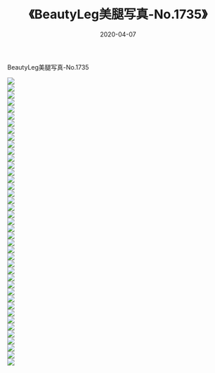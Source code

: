 ﻿---
layout: post
title:  《BeautyLeg美腿写真-No.1735》
date:   2020-04-07
img: http://img.660000.xyz/Sharelink/网络美图/2020/BeautyLeg美腿写真-No.1735/000.jpg
categories: [美女, 清纯, 唯美]
---

BeautyLeg美腿写真-No.1735

  ![](http://img.660000.xyz/Sharelink/网络美图/2020/BeautyLeg美腿写真-No.1735/001.jpg) <br> ![](http://img.660000.xyz/Sharelink/网络美图/2020/BeautyLeg美腿写真-No.1735/002.jpg) <br> ![](http://img.660000.xyz/Sharelink/网络美图/2020/BeautyLeg美腿写真-No.1735/003.jpg) <br> ![](http://img.660000.xyz/Sharelink/网络美图/2020/BeautyLeg美腿写真-No.1735/004.jpg) <br> ![](http://img.660000.xyz/Sharelink/网络美图/2020/BeautyLeg美腿写真-No.1735/005.jpg) <br> ![](http://img.660000.xyz/Sharelink/网络美图/2020/BeautyLeg美腿写真-No.1735/006.jpg) <br> ![](http://img.660000.xyz/Sharelink/网络美图/2020/BeautyLeg美腿写真-No.1735/007.jpg) <br> ![](http://img.660000.xyz/Sharelink/网络美图/2020/BeautyLeg美腿写真-No.1735/008.jpg) <br> ![](http://img.660000.xyz/Sharelink/网络美图/2020/BeautyLeg美腿写真-No.1735/009.jpg) <br> ![](http://img.660000.xyz/Sharelink/网络美图/2020/BeautyLeg美腿写真-No.1735/010.jpg) <br> ![](http://img.660000.xyz/Sharelink/网络美图/2020/BeautyLeg美腿写真-No.1735/011.jpg) <br> ![](http://img.660000.xyz/Sharelink/网络美图/2020/BeautyLeg美腿写真-No.1735/012.jpg) <br> ![](http://img.660000.xyz/Sharelink/网络美图/2020/BeautyLeg美腿写真-No.1735/013.jpg) <br> ![](http://img.660000.xyz/Sharelink/网络美图/2020/BeautyLeg美腿写真-No.1735/014.jpg) <br> ![](http://img.660000.xyz/Sharelink/网络美图/2020/BeautyLeg美腿写真-No.1735/015.jpg) <br> ![](http://img.660000.xyz/Sharelink/网络美图/2020/BeautyLeg美腿写真-No.1735/016.jpg) <br> ![](http://img.660000.xyz/Sharelink/网络美图/2020/BeautyLeg美腿写真-No.1735/017.jpg) <br> ![](http://img.660000.xyz/Sharelink/网络美图/2020/BeautyLeg美腿写真-No.1735/018.jpg) <br> ![](http://img.660000.xyz/Sharelink/网络美图/2020/BeautyLeg美腿写真-No.1735/019.jpg) <br> ![](http://img.660000.xyz/Sharelink/网络美图/2020/BeautyLeg美腿写真-No.1735/020.jpg) <br> ![](http://img.660000.xyz/Sharelink/网络美图/2020/BeautyLeg美腿写真-No.1735/021.jpg) <br> ![](http://img.660000.xyz/Sharelink/网络美图/2020/BeautyLeg美腿写真-No.1735/022.jpg) <br> ![](http://img.660000.xyz/Sharelink/网络美图/2020/BeautyLeg美腿写真-No.1735/023.jpg) <br> ![](http://img.660000.xyz/Sharelink/网络美图/2020/BeautyLeg美腿写真-No.1735/024.jpg) <br> ![](http://img.660000.xyz/Sharelink/网络美图/2020/BeautyLeg美腿写真-No.1735/025.jpg) <br> ![](http://img.660000.xyz/Sharelink/网络美图/2020/BeautyLeg美腿写真-No.1735/026.jpg) <br> ![](http://img.660000.xyz/Sharelink/网络美图/2020/BeautyLeg美腿写真-No.1735/027.jpg) <br> ![](http://img.660000.xyz/Sharelink/网络美图/2020/BeautyLeg美腿写真-No.1735/028.jpg) <br> ![](http://img.660000.xyz/Sharelink/网络美图/2020/BeautyLeg美腿写真-No.1735/029.jpg) <br> ![](http://img.660000.xyz/Sharelink/网络美图/2020/BeautyLeg美腿写真-No.1735/030.jpg) <br> ![](http://img.660000.xyz/Sharelink/网络美图/2020/BeautyLeg美腿写真-No.1735/031.jpg) <br> ![](http://img.660000.xyz/Sharelink/网络美图/2020/BeautyLeg美腿写真-No.1735/032.jpg) <br> ![](http://img.660000.xyz/Sharelink/网络美图/2020/BeautyLeg美腿写真-No.1735/033.jpg) <br> ![](http://img.660000.xyz/Sharelink/网络美图/2020/BeautyLeg美腿写真-No.1735/034.jpg) <br> ![](http://img.660000.xyz/Sharelink/网络美图/2020/BeautyLeg美腿写真-No.1735/035.jpg) <br> ![](http://img.660000.xyz/Sharelink/网络美图/2020/BeautyLeg美腿写真-No.1735/036.jpg) <br> ![](http://img.660000.xyz/Sharelink/网络美图/2020/BeautyLeg美腿写真-No.1735/037.jpg) <br> ![](http://img.660000.xyz/Sharelink/网络美图/2020/BeautyLeg美腿写真-No.1735/038.jpg) <br> ![](http://img.660000.xyz/Sharelink/网络美图/2020/BeautyLeg美腿写真-No.1735/039.jpg) <br> ![](http://img.660000.xyz/Sharelink/网络美图/2020/BeautyLeg美腿写真-No.1735/040.jpg) <br> ![](http://img.660000.xyz/Sharelink/网络美图/2020/BeautyLeg美腿写真-No.1735/041.jpg) <br>